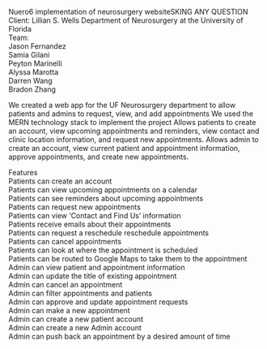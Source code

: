 Nuero6 implementation of neurosurgery websiteSKING ANY QUESTION<br>
Client: Lillian S. Wells Department of Neurosurgery at the University of Florida<br>
Team: <br>
Jason Fernandez<br>
Samia Gilani<br>
Peyton Marinelli<br>
Alyssa Marotta<br>
Darren Wang<br>
Bradon Zhang<br>

We created a web app for the UF Neurosurgery department to allow patients and admins to request, view, and add appointments
We used the MERN technology stack to implement the project
Allows patients to create an account, view upcoming appointments and reminders, view contact and clinic location information, and request new appointments.
Allows admin to create an account, view current patient and appointment information, approve appointments, and create new appointments.

Features<br>
Patients can create an account<br>
Patients can view upcoming appointments on a calendar<br>
Patients can see reminders about upcoming appointments<br>
Patients can request new appointments<br>
Patients can view ‘Contact and Find Us’ information<br>
Patients receive emails about their appointments<br>
Patients can request a reschedule reschedule appointments<br>
Patients can cancel appointments<br>
Patients can look at where the appointment is scheduled<br>
Patients can be routed to Google Maps to take them to the appointment<br>
Admin can view patient and appointment information<br>
Admin can update the title of existing appointment<br>
Admin can cancel an appointment<br>
Admin can filter appointments and patients<br>
Admin can approve and update appointment requests<br>
Admin can make a new appointment<br>
Admin can create a new patient account<br>
Admin can create a new Admin account<br>
Admin can push back an appointment by a desired amount of time<br>
